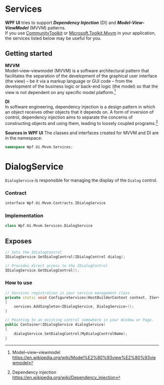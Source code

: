 # Services
**WPF UI** tries to support ***Dependency Injection*** (DI) and ***Model-View-ViewModel*** (MVVM) patterns.  
If you use [CommunityToolkit](https://github.com/CommunityToolkit/dotnet) or [Microsoft.Toolkit.Mvvm](https://docs.microsoft.com/en-us/windows/communitytoolkit/mvvm/introduction) in your application, the services listed below may be useful for you.

## Getting started
**MVVM**  
Model–view–viewmodel (MVVM) is a software architectural pattern that facilitates the separation of the development of the graphical user interface (the view) – be it via a markup language or GUI code – from the development of the business logic or back-end logic (the model) so that the view is not dependent on any specific model platform.[^1]

**DI**  
In software engineering, dependency injection is a design pattern in which an object receives other objects that it depends on. A form of inversion of control, dependency injection aims to separate the concerns of constructing objects and using them, leading to loosely coupled programs.[^2]

**Sources in WPF UI**
The classes and interfaces created for MVVM and DI are in the namespace:
```cpp
namespace Wpf.Ui.Mvvm.Services;
```

# DialogService
`DialogService` is responsible for managing the display of the `Dialog` control.

### Contract
```cpp
interface Wpf.Ui.Mvvm.Contracts.IDialogService
```

### Implementation
```cpp
class Wpf.Ui.Mvvm.Services.DialogService
```

## Exposes
```cpp
// Sets the IDialogControl
IDialogService.SetDialogControl(IDialogControl dialog);
```
```cpp
// Provides direct access to the IDialogControl
IDialogService.GetDialogControl();
```

### How to use
```cpp
// Services registration in your service management class
private static void ConfigureServices(HostBuilderContext context, IServiceCollection services)
{
    services.AddSingleton<IDialogService, DialogService>();
}

// Pointing to an existing control somewhere in your Window or Page.
public Container(IDialogService dialogService)
{
    dialogService.SetDialogControl(MyDialogControlName);
}
```



[^1]: Model–view–viewmodel https://en.wikipedia.org/wiki/Model%E2%80%93view%E2%80%93viewmodel

[^2]: Dependency injection https://en.wikipedia.org/wiki/Dependency_injection